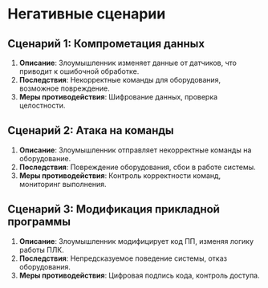 # Негативные сценарии

## Сценарий 1: Компрометация данных
1. **Описание**:
    Злоумышленник изменяет данные от датчиков, что приводит к ошибочной обработке.
2. **Последствия**:
    Некорректные команды для оборудования, возможное повреждение.
3. **Меры противодействия**:
    Шифрование данных, проверка целостности.

## Сценарий 2: Атака на команды
1. **Описание**:
    Злоумышленник отправляет некорректные команды на оборудование.
2. **Последствия**:
    Повреждение оборудования, сбои в работе системы.
3. **Меры противодействия**:
    Контроль корректности команд, мониторинг выполнения.

## Сценарий 3: Модификация прикладной программы
1. **Описание**:
    Злоумышленник модифицирует код ПП, изменяя логику работы ПЛК.
2. **Последствия**:
    Непредсказуемое поведение системы, отказ оборудования.
3. **Меры противодействия**:
    Цифровая подпись кода, контроль доступа.

